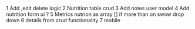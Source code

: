 1 Add ,edit delete logic
2 Nutrition table crud
3 Add notes user model
4 Add nutrition form ui ?
5 Metrics nutrion as array [] if more than on swow drop down
6 details from crud functionality
7 mobile
